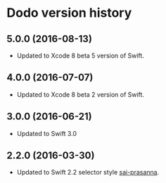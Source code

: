 # Dodo version history

## 5.0.0 (2016-08-13)

* Updated to Xcode 8 beta 5 version of Swift.

## 4.0.0 (2016-07-07)

* Updated to Xcode 8 beta 2 version of Swift.

## 3.0.0 (2016-06-21)

* Updated to Swift 3.0

## 2.2.0 (2016-03-30)

* Updated to Swift 2.2 selector style [sai-prasanna](https://github.com/sai-prasanna).